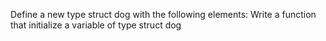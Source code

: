 Define a new type struct dog with the following elements:
Write a function that initialize a variable of type struct dog
